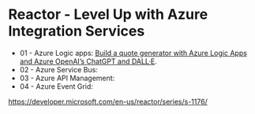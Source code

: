 # Reactor - Level Up with Azure Integration Services

- 01 - Azure Logic apps: [Build a quote generator with Azure Logic Apps and Azure OpenAI’s ChatGPT and DALL·E](/01-logicapps).
- 02 - Azure Service Bus:
- 03 - Azure API Management:
- 04 - Azure Event Grid: 

https://developer.microsoft.com/en-us/reactor/series/s-1176/
